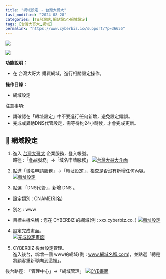 ```yaml
---
title: "網域設定 - 台灣大哥大"
last_modified: "2024-08-28"
categories: [TW台灣站,網站設定>網域設定]
tags: [台灣大哥大,網域]
permalink: "https://www.cyberbiz.io/support/?p=36655"
---
```


![](https://www.cyberbiz.io/support/wp-content/uploads/適用站別.png)

[![](https://www.cyberbiz.io/support/wp-content/uploads/台灣站.png)](https://www.cyberbiz.io/support/?page_id=2490)

**功能說明：**  

* 在 台灣大哥大 購買網域，進行相關設定操作。

**操作目錄：**

* 網域設定

注意事項:  

* 請確認在「轉址設定」中不要進行任何新增，避免設定錯誤。
* 完成或異動DNS代管設定，需等待約24小時候，才會完成更新。



## 📌 網域設定



1. 進入 [台灣大哥大](https://domains.tfn.net.tw/domains/session/showConsoleIndex.do) 企業服務，登入帳號。  
路徑 :「產品服務」→「域名申請服務」 [![台灣大哥大介面](https://www.cyberbiz.io/support/wp-content/uploads/網域設定-台灣大哥大01.png)](https://www.cyberbiz.io/support/wp-content/uploads/網域設定-台灣大哥大01.png)



2. 點進「域名申請服務」→「轉址設定」，檢查是否沒有新增任何內容。  
[![轉址設定](https://www.cyberbiz.io/support/wp-content/uploads/網域設定-台灣大哥大02.png)](https://www.cyberbiz.io/support/wp-content/uploads/網域設定-台灣大哥大02.png)



3. 點選 「DNS代管」，新增 DNS 。   

* 設定類別 : CNAME(別名)
* 別名 : www  

* 目標主機名稱 : 您在 CYBERBIZ 的網域(例 : xxx.cyberbiz.co. ) 
[![轉址設定](https://www.cyberbiz.io/support/wp-content/uploads/網域設定-台灣大哥大03.png)](https://www.cyberbiz.io/support/wp-content/uploads/網域設定-台灣大哥大03.png)



4. 設定完成畫面。  
[![完成設定畫面](https://www.cyberbiz.io/support/wp-content/uploads/網域設定-台灣大哥大04.png)](https://www.cyberbiz.io/support/wp-content/uploads/網域設定-台灣大哥大04.png)



5. CYBERBIZ 後台設定管理。  
進入後台，新增一個 www的網域(例 : www.網域名稱.com)，並點選「總是將顧客重新導向到這裡」。  

後台路徑 : 「管理中心」→「網域管理」 [![CYB畫面](https://www.cyberbiz.io/support/wp-content/uploads/網域設定-台灣大哥大05.png)](https://www.cyberbiz.io/support/wp-content/uploads/網域設定-台灣大哥大05.png)




